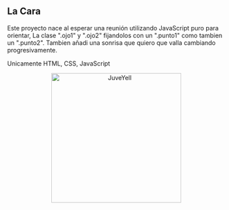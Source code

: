 ## La Cara      
Este proyecto nace al esperar una reunión utilizando JavaScript puro para orientar,
La clase ".ojo1" y ".ojo2" fijandolos con un ".punto1" como tambien un ".punto2".
Tambien añadi una sonrisa que quiero que valla cambiando progresivamente. 

Unicamente HTML, CSS, JavaScript

<div>
<p style = 'text-align:center;'>
<img src="../El-Ojo-/Cara.png" alt="JuveYell" width="300px">
</p>
</div>